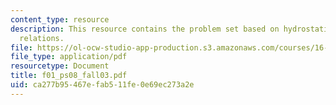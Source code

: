 ```yaml
---
content_type: resource
description: This resource contains the problem set based on hydrostatic and state
  relations.
file: https://ol-ocw-studio-app-production.s3.amazonaws.com/courses/16-01-unified-engineering-i-ii-iii-iv-fall-2005-spring-2006/ca277b95467efab511fe0e69ec273a2e_f01_ps08_fall03.pdf
file_type: application/pdf
resourcetype: Document
title: f01_ps08_fall03.pdf
uid: ca277b95-467e-fab5-11fe-0e69ec273a2e
---
```

